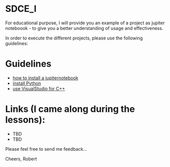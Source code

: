 # SDCE_I

For educational purpose, I will provide you an example of a project as jupiter noteboook - to give you a better understanding of usage and effectiveness.

In order to execute the different projects, please use the following guidelines:

# Guidelines
 - [how to install a jupiternotebook]()
 - [install Python]()
 - [use VisualStudio for C++]()
 
 
 # Links (I came along during the lessons):
  - TBD
  - TBD
 
 
 Please feel free to send me feedback...
 
 Cheers,
 Robert
